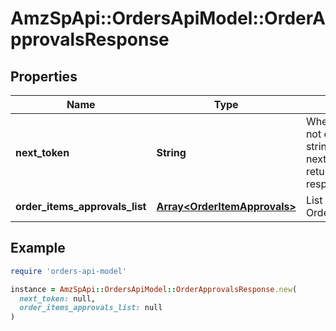 # AmzSpApi::OrdersApiModel::OrderApprovalsResponse

## Properties

| Name | Type | Description | Notes |
| ---- | ---- | ----------- | ----- |
| **next_token** | **String** | When present and not empty, pass this string token in the next request to return the next response page. | [optional] |
| **order_items_approvals_list** | [**Array&lt;OrderItemApprovals&gt;**](OrderItemApprovals.md) | List of OrderItemApprovals. |  |

## Example

```ruby
require 'orders-api-model'

instance = AmzSpApi::OrdersApiModel::OrderApprovalsResponse.new(
  next_token: null,
  order_items_approvals_list: null
)
```

